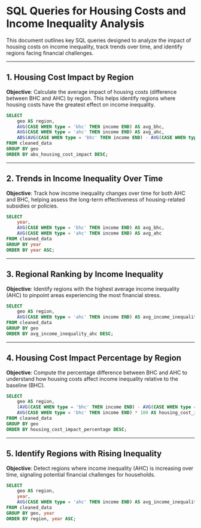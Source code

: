 
# SQL Queries for Housing Costs and Income Inequality Analysis

This document outlines key SQL queries designed to analyze the impact of housing costs on income inequality, track trends over time, and identify regions facing financial challenges.

---

## 1. Housing Cost Impact by Region
**Objective**: Calculate the average impact of housing costs (difference between BHC and AHC) by region. This helps identify regions where housing costs have the greatest effect on income inequality.

```sql
SELECT 
    geo AS region,
    AVG(CASE WHEN type = 'bhc' THEN income END) AS avg_bhc,
    AVG(CASE WHEN type = 'ahc' THEN income END) AS avg_ahc,
    ABS(AVG(CASE WHEN type = 'bhc' THEN income END) - AVG(CASE WHEN type = 'ahc' THEN income END)) AS abs_housing_cost_impact
FROM cleaned_data
GROUP BY geo
ORDER BY abs_housing_cost_impact DESC;
```

---

## 2. Trends in Income Inequality Over Time
**Objective**: Track how income inequality changes over time for both AHC and BHC, helping assess the long-term effectiveness of housing-related subsidies or policies.

```sql
SELECT 
    year,
    AVG(CASE WHEN type = 'bhc' THEN income END) AS avg_bhc,
    AVG(CASE WHEN type = 'ahc' THEN income END) AS avg_ahc
FROM cleaned_data
GROUP BY year
ORDER BY year ASC;
```

---

## 3. Regional Ranking by Income Inequality
**Objective**: Identify regions with the highest average income inequality (AHC) to pinpoint areas experiencing the most financial stress.

```sql
SELECT 
    geo AS region,
    AVG(CASE WHEN type = 'ahc' THEN income END) AS avg_income_inequality_ahc
FROM cleaned_data
GROUP BY geo
ORDER BY avg_income_inequality_ahc DESC;
```

---

## 4. Housing Cost Impact Percentage by Region
**Objective**: Compute the percentage difference between BHC and AHC to understand how housing costs affect income inequality relative to the baseline (BHC).

```sql
SELECT 
    geo AS region,
    (AVG(CASE WHEN type = 'bhc' THEN income END) - AVG(CASE WHEN type = 'ahc' THEN income END)) /
    AVG(CASE WHEN type = 'bhc' THEN income END) * 100 AS housing_cost_impact_percentage
FROM cleaned_data
GROUP BY geo
ORDER BY housing_cost_impact_percentage DESC;
```

---

## 5. Identify Regions with Rising Inequality
**Objective**: Detect regions where income inequality (AHC) is increasing over time, signaling potential financial challenges for households.

```sql
SELECT 
    geo AS region,
    year,
    AVG(CASE WHEN type = 'ahc' THEN income END) AS avg_income_inequality_ahc
FROM cleaned_data
GROUP BY geo, year
ORDER BY region, year ASC;
```
